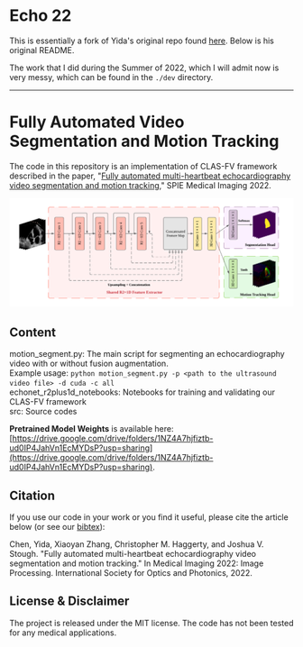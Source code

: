 # Echo 22
This is essentially a fork of Yida's original repo found [here](https://github.com/yc015/fully-automated-multi-heartbeat-echocardiography-video-segmentation-and-motion-tracking). Below is his original README.

The work that I did during the Summer of 2022, which I will admit now is very messy, which can be found in the `./dev` directory. 

---

# Fully Automated Video Segmentation and Motion Tracking

The code in this repository is an implementation of CLAS-FV framework described in the paper, "[Fully automated multi-heartbeat echocardiography video segmentation and motion tracking](http://eg.bucknell.edu/~jvs008/research/cardiac/SPIE22/chenSPIE22_preprint.pdf)," SPIE Medical Imaging 2022.

![architecture](markdown_figure/r2plus1d_CLAS_FV_architecture.png)

## Content

motion_segment.py: The main script for segmenting an echocardiography video with or without fusion augmentation.  
Example usage: `python motion_segment.py -p <path to the ultrasound video file> -d cuda -c all`  
echonet_r2plus1d_notebooks: Notebooks for training and validating our CLAS-FV framework  
src: Source codes

**Pretrained Model Weights** is available here: [https://drive.google.com/drive/folders/1NZ4A7hjfiztb-ud0IP4JahVn1EcMYDsP?usp=sharing](https://drive.google.com/drive/folders/1NZ4A7hjfiztb-ud0IP4JahVn1EcMYDsP?usp=sharing).

## Citation

If you use our code in your work or you find it useful, please cite the article below (or see our [bibtex](citations.bib)):

Chen, Yida, Xiaoyan Zhang, Christopher M. Haggerty, and Joshua V. Stough. "Fully automated multi-heartbeat echocardiography video segmentation and motion tracking." In Medical Imaging 2022: Image Processing. International Society for Optics and Photonics, 2022.

## License & Disclaimer

The project is released under the MIT license. The code has not been tested for any medical applications.